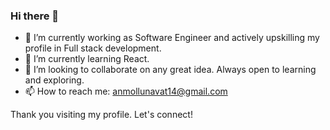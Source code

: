 ### Hi there 👋

<!--
**alunavat/alunavat** is a ✨ _special_ ✨ repository because its `README.md` (this file) appears on your GitHub profile.

Here are some ideas to get you started:
- 😄 Pronouns: ...
- ⚡ Fun fact: ...
-->
- 🔭 I’m currently working as Software Engineer and actively upskilling my profile in Full stack development.
- 🌱 I’m currently learning React.
- 👯 I’m looking to collaborate on any great idea. Always open to learning and exploring.
- 📫 How to reach me: anmollunavat14@gmail.com

Thank you visiting my profile. Let's connect!

